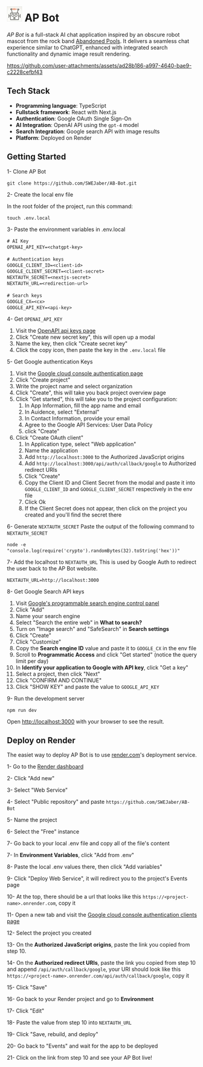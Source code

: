
<h1 align="left">
  <img src="./public/ap-bot.webp" alt="AP Bot Logo" width="40" />
  AP Bot
</h1>

_AP Bot_ is a full-stack AI chat application inspired by an obscure robot mascot from the rock band <a href="https://www.discogs.com/artist/309052-Abandoned-Pools" target="_blank" rel="noopener noreferrer">Abandoned Pools</a>. It delivers a seamless chat experience similar to ChatGPT, enhanced with integrated search functionality and dynamic image result rendering.


https://github.com/user-attachments/assets/ad28b186-a997-4640-bae9-c2228cefbf43


## Tech Stack
- **Programming language**: TypeScript
- **Fullstack framework**: React with Next.js
- **Authentication**: Google OAuth Single Sign-On
- **AI Integration**: OpenAI API using the `gpt-4` model
- **Search Integration**: Google search API with image results
- **Platform**: Deployed on Render

## Getting Started

1- Clone AP Bot
```
git clone https://github.com/SWEJaber/AB-Bot.git
```

2- Create the local env file

In the root folder of the project, run this command:
```
touch .env.local
```

3- Paste the environment variables in .env.local
```
# AI Key
OPENAI_API_KEY=<chatgpt-key>

# Authentication keys
GOOGLE_CLIENT_ID=<client-id>
GOOGLE_CLIENT_SECRET=<client-secret>
NEXTAUTH_SECRET=<nextjs-secret>
NEXTAUTH_URL=<redirection-url>

# Search keys
GOOGLE_CX=<cx>
GOOGLE_API_KEY=<api-key>
```

4- Get `OPENAI_API_KEY`
   1. Visit the [OpenAPI api keys page](https://platform.openai.com/api-keys)
   2. Click "Create new secret key", this will open up a modal
   3. Name the key, then click "Create secret key"
   4. Click the copy icon, then paste the key in the `.env.local` file

5- Get Google authentication Keys
   1. Visit the [Google cloud console authentication page](https://console.cloud.google.com/auth)
   2. Click "Create project"
   3. Write the project name and select organization
   4. Click "Create", this will take you back project overview page
   5. Click "Get started", this will take you to the project configuration:
        1. In App Information, fill the app name and email
        2. In Auidence, select "External"
        3. In Contact Information, provide your email
        4. Agree to the Google API Services: User Data Policy
        5. click "Create"
   6. Click "Create OAuth client"
        1. In Application type, select "Web application"
        2. Name the application
        3. Add `http://localhost:3000` to the Authorized JavaScript origins
        4. Add `http://localhost:3000/api/auth/callback/google` to Authorized redirect URIs
        5. Click "Create"
        6. Copy the Client ID and Client Secret from the modal and paste it into `GOOGLE_CLIENT_ID` and `GOOGLE_CLIENT_SECRET` respectively in the env file
        7. Click Ok
        8. If the Client Secret does not appear, then click on the project you created and you'll find the secret there

6- Generate `NEXTAUTH_SECRET`
Paste the output of the following command to `NEXTAUTH_SECRET`
```
node -e "console.log(require('crypto').randomBytes(32).toString('hex'))"
```
7- Add the localhost to `NEXTAUTH_URL`
This is used by Google Auth to redirect the user back to the AP Bot website.
```
NEXTAUTH_URL=http://localhost:3000
```

8- Get Google Search API keys
   1. Visit [Google's programmable search engine control panel](https://programmablesearchengine.google.com/controlpanel/all)
   2. Click "Add"
   3. Name your search engine
   4. Select "Search the entire web" in **What to search?**
   5. Turn on "Image search" and "SafeSearch" in **Search settings**
   6. Click "Create"
   7. Click "Customize"
   8. Copy the **Search engine ID** value and paste it to `GOOGLE_CX` in the env file
   9. Scroll to **Programmatic Access** and click "Get started" (notice the query limit per day)
   10. In **Identify your application to Google with API key**, click "Get a key"
   11. Select a project, then click "Next"
   12. Click "CONFIRM AND CONTINUE"
   13. Click "SHOW KEY" and paste the value to `GOOGLE_API_KEY`


9- Run the development server
```
npm run dev
```

Open [http://localhost:3000](http://localhost:3000) with your browser to see the result.


## Deploy on Render
The easiet way to deploy AP Bot is to use [render.com](https://render.com/)'s deployment service.

1- Go to the [Render dashboard](https://dashboard.render.com/)

2- Click "Add new"

3- Select "Web Service"

4- Select "Public repository" and paste `https://github.com/SWEJaber/AB-Bot`

5- Name the project

6- Select the "Free" instance 

7- Go back to your local .env file and copy all of the file's content

7- In **Environment Variables**, click "Add from .env"

8- Paste the local .env values there, then click "Add variables"

9- Click "Deploy Web Service", it will redirect you to the project's Events page

10- At the top, there should be a url that looks like this `https://<project-name>.onrender.com`, copy it

11- Open a new tab and visit the [Google cloud console authentication clients page](https://console.cloud.google.com/auth/clients)

12- Select the project you created 

13- On the **Authorized JavaScript origins**, paste the link you copied from step 10.

14- On the **Authorized redirect URIs**, paste the link you copied from step 10 and append `/api/auth/callback/google`, your URI should look like this `https://<project-name>.onrender.com/api/auth/callback/google`, copy it

15- Click "Save"

16- Go back to your Render project and go to **Environment**

17- Click "Edit"

18- Paste the value from step 10 into `NEXTAUTH_URL`

19- Click "Save, rebuild, and deploy"

20- Go back to "Events" and wait for the app to be deployed

21- Click on the link from step 10 and see your AP Bot live!
